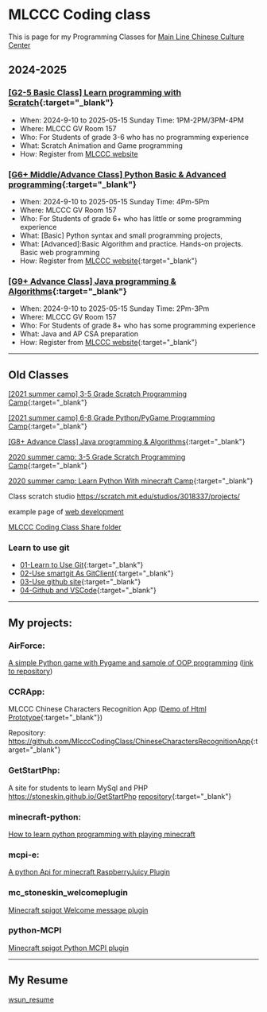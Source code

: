 # MLCCC Coding class
 
This is page for my Programming Classes for <a target="_blank" href="http://mlccc.org">Main Line Chinese Culture Center</a>


## 2024-2025

### [[G2-5 Basic Class] Learn programming with Scratch](./Scratch/index.md){:target="_blank"}

- When: 2024-9-10 to 2025-05-15 Sunday Time: 1PM-2PM/3PM-4PM
- Where: MLCCC GV Room 157
- Who: For Students of grade 3-6 who has no programming experience
- What: Scratch Animation and Game programming
- How: Register from [MLCCC website](http://www.mlccc.org/)

### [[G6+ Middle/Advance Class] Python Basic & Advanced programming](./python/index.md){:target="_blank"}

- When: 2024-9-10 to 2025-05-15 Sunday Time: 4Pm-5Pm
- Where: MLCCC GV Room 157
- Who: For Students of grade 6+ who has little or some programming experience
- What: [Basic] Python syntax and small programming projects,  
- What: [Advanced]:Basic Algorithm and practice. Hands-on projects. Basic web programming
- How: Register from [MLCCC website](http://www.mlccc.org/){:target="_blank"}

### [[G9+ Advance Class] Java programming & Algorithms](https://stoneskin.github.io/learnJava/){:target="_blank"}

- When: 2024-9-10 to 2025-05-15 Sunday Time: 2Pm-3Pm
- Where: MLCCC GV Room 157
- Who: For Students of grade 8+ who has some programming experience
- What: Java and AP CSA preparation
- How: Register from [MLCCC website](http://www.mlccc.org/){:target="_blank"}

-----

## Old Classes

 [[2021 summer camp] 3-5 Grade Scratch Programming Camp](./SummerCamp_Scratch/index.md){:target="_blank"}

<!--
- When: 2021-6-25 to 2021-08-20 Friday 1:00PM-2:00PM
- Where: Zoom Meeting
/-->

[[2021 summer camp] 6-8 Grade Python/PyGame Programming Camp](./SummerCamp_Python_PyGame/index.md){:target="_blank"}

<!--
- When: 2021-6-25 to 2021-08-20 Friday 10:00AM-11:00AM
- Where: Zoom Meeting
-->

<!--
## MLCCC 2020 online Summer Camp Coding Classes

#### <a href="http://www.mlccc.org/MlcccV2/Forms/V2/Programs/Camp/SummerCamp.aspx"  target="_blank"> summer camp info link </a>

#### <a href="https://docs.google.com/document/d/1mQp7h046v4X_VSOHjRN2MO03S4MtN8X5Zs1uUbwksuU/edit?usp=sharing"  target="_blank"> class infomation</a>

-->


[[G8+ Advance Class] Java programming & Algorithms](./Java/index.md){:target="_blank"}

<!-- - When: 2020-9-13 to 2021-05-21 Sunday 4:00pm-4:50pm
- Where: Zoom meeting
- Who: For Students of grade 8+ who has basic programming experience, and has strong interesting on computer programming.
- What: Java Programming foundation, Data Structure and algorithms
- How: Register from [MLCCC website](http://www.mlccc.org/) -->

[2020 summer camp: 3-5 Grade Scratch Programming Camp](./SummerCamp_Scratch/index.md){:target="_blank"}

[2020 summer camp: Learn Python With minecraft Camp](./SummerCamp_Python_Minecraft/index.md){:target="_blank"}

Class scratch studio <a target="_blank"
                href="https://scratch.mit.edu/studios/3018337/projects/">https://scratch.mit.edu/studios/3018337/projects/</a>

example page of <a target="_blank" href="./samples/index.html">web development</a>

<a target="_blank" href="https://1drv.ms/u/s!Avm-0LBz8-Jhg4M4HD4vOYb3PJFYUA?e=2ZGBLU">MLCCC Coding Class Share folder</a>

### Learn to use git

- [01-Learn to Use Git](./Tools/Git.01-LearnToUseGitForVersionControl.md){:target="_blank"}
- [02-Use smartgit As GitClient](./Tools/Git.02-UserSmartGitAsGitClient.md){:target="_blank"}
- [03-Use github site](./Tools/Git.03-UseGitHubSite.md){:target="_blank"}
- [04-Github and VSCode](./python/4_Github/4.1_GithubAndVSCode.md){:target="_blank"}

------

## My projects:

### AirForce: 

[A simple Python game with Pygame and sample of OOP programming](https://stoneskin.github.io/AirForce/)
([link to repository](https://github.com/stoneskin/AirForce))


### CCRApp:

MLCCC Chinese Characters Recognition App ([Demo of Html Prototype](https://stoneskin.github.io/Demo/CCRApp/login.html){:target="_blank"})

Repository:  <https://github.com/MlcccCodingClass/ChineseCharactersRecognitionApp>{:target="_blank"}
### GetStartPhp:

A site for students to learn MySql and PHP <a href="https://stoneskin.github.io/GetStartPhp/" target="_blank">https://stoneskin.github.io/GetStartPhp</a>  [repository](https://github.com/stoneskin/GetStartPhp){:target="_blank"}



### minecraft-python:

<a href="https://stoneskin.github.io/python-minecraft"  target="_blank"> How to learn python programming with playing minecraft</a>

### mcpi-e:
<a href="https://stoneskin.github.io/mcpi-e/"  target="_blank">A python Api for minecraft RaspberryJuicy Plugin</a>

### mc_stoneskin_welcomeplugin
<a href="https://stoneskin.github.io/mc_stoneskin_welcomeplugin/"  target="_blank">Minecraft spigot Welcome message plugin </a>

### python-MCPI
<a href="https://github.com/stoneskin/minecraft_python_mcpi_plugin/" target="_blank">Minecraft spigot Python MCPI  plugin </a>

------

<!-- ## My Virtual Classroom

#### CMU CS classroom
<p> click link <a target="_blank" href="https://academy.cs.cmu.edu/splash">CS0 class</a>, Registration Code:
        "DG18-ZM77" </p> -->

## My Resume
[wsun_resume](./wsun/resume_c.md)